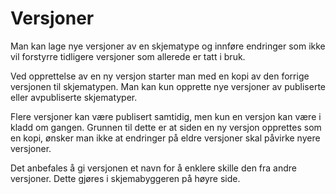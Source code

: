 # Versjoner

Man kan lage nye versjoner av en skjematype og innføre endringer som ikke vil forstyrre tidligere versjoner som allerede er tatt i bruk.

Ved opprettelse av en ny versjon starter man med en kopi av den forrige versjonen til skjematypen. Man kan kun opprette nye versjoner av publiserte eller avpubliserte skjematyper.

Flere versjoner kan være publisert samtidig, men kun en versjon kan være i kladd om gangen. Grunnen til dette er at siden en ny versjon opprettes som en kopi, ønsker man ikke at endringer på eldre versjoner skal påvirke nyere versjoner.

Det anbefales å gi versjonen et navn for å enklere skille den fra andre versjoner. Dette gjøres i skjemabyggeren på høyre side.
